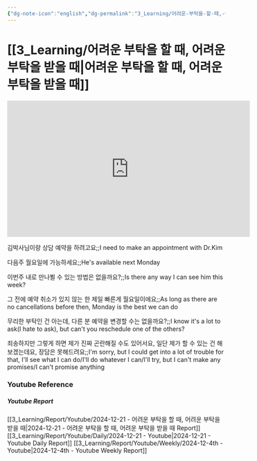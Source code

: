```yaml
---
{"dg-note-icon":"english","dg-permalink":"3_Learning/어려운-부탁을-할-때,-어려운-부탁을-받을-때","created-date":"2024-12-21 11:56:55 pm","date":"2024-12-21","type":"youtube","tags":["youtube","english","flashcards"],"aliases":null,"youtuber":"빨모쌤","channelName":"라이브 아카데미","link":"https://www.youtube.com/watch?v=adDFOB3ZNtY","img":"https://img.youtube.com/vi/adDFOB3ZNtY/0.jpg","dg-publish":true,"permalink":"/3_Learning/어려운-부탁을-할-때,-어려운-부탁을-받을-때/","dgPassFrontmatter":true,"noteIcon":"english"}
---
```


# [[3_Learning/어려운 부탁을 할 때, 어려운 부탁을 받을 때\|어려운 부탁을 할 때, 어려운 부탁을 받을 때]]


<div class="container-root"><span></span></div><div><div class="container-root"><iframe width="560" height="315" src="https://www.youtube.com/embed/adDFOB3ZNtY" title="YouTube video player" frameborder="0" allow="accelerometer; autoplay; clipboard-write; encrypted-media; gyroscope; picture-in-picture; web-share" allowfullscreen=""></iframe></div></div>

김박사님이랑 상담 예약을 하려고요;;I need to make an appointment with Dr.Kim
<!--SR:!2025-01-13,8,250-->
다음주 월요일에 가능하세요;;He's available next Monday
<!--SR:!2025-01-21,7,250-->
이번주 내로 만나뵐 수 있는 방법은 없을까요?;;Is there any way I can see him this week?
<!--SR:!2025-01-18,16,290-->
그 전에 예약 취소가 있지 않는 한 제일 빠른게 월요일이에요;;As long as there are no cancellations before then, Monday is the best we can do
<!--SR:!2025-01-16,10,250-->
무리한 부탁인 건 아는데, 다른 분 예약을 변경할 수는 없을까요?;;I know it's a lot to ask(I hate to ask), but can't you reschedule one of the others?
<!--SR:!2025-01-13,4,230-->
죄송하지만 그렇게 하면 제가 진짜 곤란해질 수도 있어서요, 일단 제가 할 수 있는 건 해보겠는데요, 장담은 못해드려요;;I'm sorry, but I could get into a lot of trouble for that, I'll see what I can do/I'll do whatever I can/I'll try, but I can't make any promises/I can't promise anything
<!--SR:!2025-01-11,2,230-->










### Youtube Reference
##### Youtube Report
[[3_Learning/Report/Youtube/2024-12-21 - 어려운 부탁을 할 때, 어려운 부탁을 받을 때\|2024-12-21 - 어려운 부탁을 할 때, 어려운 부탁을 받을 때 Report]]
[[3_Learning/Report/Youtube/Daily/2024-12-21 - Youtube\|2024-12-21 - Youtube Daily Report]]
[[3_Learning/Report/Youtube/Weekly/2024-12-4th - Youtube\|2024-12-4th - Youtube Weekly Report]]

